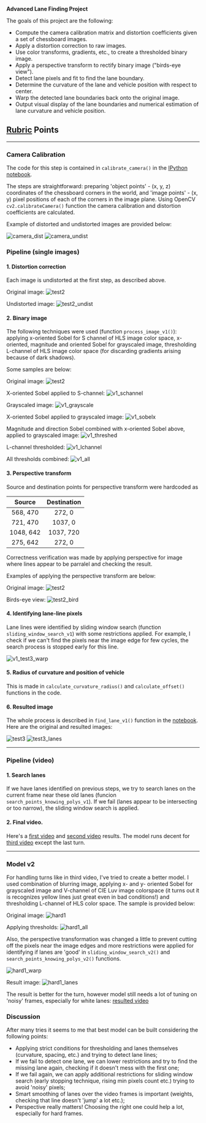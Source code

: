 
**Advanced Lane Finding Project**

The goals of this project are the following:

* Compute the camera calibration matrix and distortion coefficients given a set of chessboard images.
* Apply a distortion correction to raw images.
* Use color transforms, gradients, etc., to create a thresholded binary image.
* Apply a perspective transform to rectify binary image ("birds-eye view").
* Detect lane pixels and fit to find the lane boundary.
* Determine the curvature of the lane and vehicle position with respect to center.
* Warp the detected lane boundaries back onto the original image.
* Output visual display of the lane boundaries and numerical estimation of lane curvature and vehicle position.

[//]: # (Image References)

[camera_dist]: ./camera_cal/calibration2.jpg
[camera_undist]: ./output_images/calibration2_undistorted.jpg

[test2]:./test_images/test2.jpg
[test2_undist]:./output_images/test2_undist.jpg

[v1_grayscale]:./output_images/v1_test2_grayscale.jpg
[v1_lchannel]:./output_images/v1_test2_lchannel.jpg
[v1_schannel]:./output_images/v1_test2_schannel.jpg
[v1_sobelx]:./output_images/v1_test2_sobelx.jpg
[v1_threshed]:./output_images/v1_test2_threshed.jpg
[v1_all]:./output_images/v1_test2_all.jpg

[test2_bird]:./output_images/test2_bird.jpg

[v1_test3_warp]:./output_images/v1_test3_warp.jpg

[test3]:./test_images/test3.jpg
[test3_lanes]:./output_images/test3_lanes_rad.jpg

[hard1]:./test_images/hard1.jpg
[hard1_all]:./output_images/v2_hard1_all.jpg
[hard1_lanes]:./output_images/v2_hard1_lanes.jpg
[hard1_warp]:./output_images/v2_hard1_warp.jpg

## [Rubric](https://review.udacity.com/#!/rubrics/571/view) Points

---

### Camera Calibration

The code for this step is contained in `calibrate_camera()` in the [IPython notebook](./lane_finder.py).

The steps are straightforward: preparing 'object points' - (x, y, z) coordinates of the chessboard corners in the world, and 'image points' - (x, y) pixel positions of each of the corners in the image plane. Using OpenCV `cv2.calibrateCamera()` function the camera calibration and distortion coefficients are calculated.

Example of distorted and undistorted images are provided below:

![camera_dist]
![camera_undist]

### Pipeline (single images)

#### 1. Distortion correction

Each image is undistorted at the first step, as described above.

Original image:
![test2]

Undistorted image:
![test2_undist]

#### 2. Binary image

The following techniques were used (function `process_image_v1()`): applying x-oriented Sobel for S channel of HLS image color space, x-oriented, magnitude and oriented Sobel for grayscaled image, thresholding L-channel of HLS image color space (for discarding gradients arising because of dark shadows).

Some samples are below:

Original image:
![test2]

X-oriented Sobel applied to S-channel:
![v1_schannel]

Grayscaled image:
![v1_grayscale]

X-oriented Sobel applied to grayscaled image:
![v1_sobelx]

Magnitude and direction Sobel combined with x-oriented Sobel above, applied to grayscaled image:
![v1_threshed]

L-channel thresholded:
![v1_lchannel]

All thresholds combined:
![v1_all]

#### 3. Perspective transform

Source and destination points for perspective transform were hardcoded as

| Source        | Destination   |
|:-------------:|:-------------:|
| 568, 470      | 272, 0        |
| 721, 470      | 1037, 0      |
| 1048, 642     | 1037, 720      |
| 275, 642      | 272, 0        |

Correctness verification was made by applying perspective for image where lines appear to be parralel and checking the result.

Examples of applying the perspective transform are below:

Original image:
![test2]

Birds-eye view:
![test2_bird]

#### 4. Identifying lane-line pixels

Lane lines were identified by sliding window search (function `sliding_window_search_v1`) with some restrictions applied. For example, I check if we can't find the pixels near the image edge for few cycles, the search process is stopped early for this line.

![v1_test3_warp]

#### 5. Radius of curvature and position of vehicle

This is made in `calculate_curvature_radius()` and `calculate_offset()` functions in the code.

#### 6. Resulted image

The whole process is described in `find_lane_v1()` function in the [notebook](./lane_finder.py). Here are the original and resulted images:

![test3]
![test3_lanes]

---

### Pipeline (video)

#### 1. Search lanes

If we have lanes identified on previous steps, we try to search lanes on the current frame near these old lanes (funcion `search_points_knowing_polys_v1`). If we fail (lanes appear to be intersecting or too narrow), the sliding window search is applied.

#### 2. Final video.

Here's a [first video](./output_videos/project_video_v1.mp4) and [second video](./output_videos/challenge_video_output_v1.mp4) results. The model runs decent for [third video](./output_videos/harder_challenge_video_output_v1.mp4) except the last turn.

---

### Model v2

For handling turns like in third video, I've tried to create a better model. I used combination of blurring image, applying x- and y- oriented Sobel for grayscaled image and V-channel of CIE Luv image colorspace (it turns out it is recognizes yellow lines just great even in bad conditions!) and thresholding L-channel of HLS color space. The sample is provided below:

Original image:
![hard1]

Applying thresholds:
![hard1_all]

Also, the perspective transformation was changed a little to prevent cutting off the pixels near the image edges and more restrictions were applied for identifying if lanes are 'good' in `sliding_window_search_v2()` and `search_points_knowing_polys_v2()` functions.

![hard1_warp]

Result image:
![hard1_lanes]

The result is better for the turn, however model still needs a lot of tuning on 'noisy' frames, especially for white lanes: [resulted video](./output_videos/harder_challenge_video_output_v2.mp4)

### Discussion

After many tries it seems to me that best model can be built considering the following points:
* Applying strict conditions for thresholding and lanes themselves (curvature, spacing, etc.) and trying to detect lane lines;
* If we fail to detect one lane, we can lower restrictions and try to find the missing lane again, checking if it doesn't mess with the first one;
* If we fail again, we can apply additional restrictions for sliding window search (early stopping technique, rising min pixels count etc.) trying to avoid 'noisy' pixels;
* Smart smoothing of lanes over the video frames is important (weights, checking that line doesn't 'jump' a lot etc.);
* Perspective really matters! Choosing the right one could help a lot, especially for hard frames.

